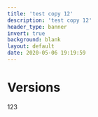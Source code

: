 ```yaml
---
title: 'test copy 12'
description: 'test copy 12'
header_type: banner
invert: true
background: blank
layout: default
date: 2020-05-06 19:19:59
---
```

# Versions
123